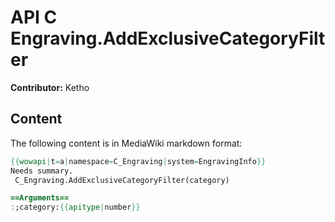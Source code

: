 # API C Engraving.AddExclusiveCategoryFilter

**Contributor:** Ketho

## Content

The following content is in MediaWiki markdown format:

```mediawiki
{{wowapi|t=a|namespace=C_Engraving|system=EngravingInfo}}
Needs summary.
 C_Engraving.AddExclusiveCategoryFilter(category)

==Arguments==
:;category:{{apitype|number}}
```